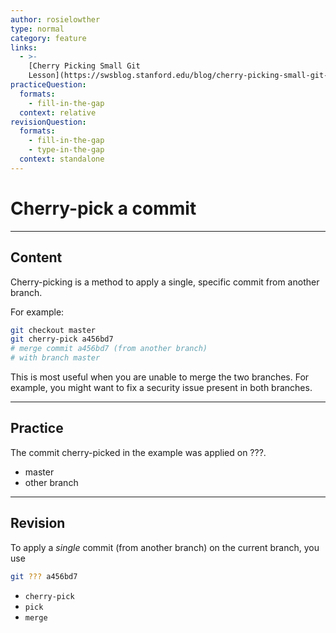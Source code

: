 ```yaml
---
author: rosielowther
type: normal
category: feature
links:
  - >-
    [Cherry Picking Small Git
    Lesson](https://swsblog.stanford.edu/blog/cherry-picking-small-git-lesson){website}
practiceQuestion:
  formats:
    - fill-in-the-gap
  context: relative
revisionQuestion:
  formats:
    - fill-in-the-gap
    - type-in-the-gap
  context: standalone
---
```


# Cherry-pick a commit


---

## Content

Cherry-picking is a method to apply a single, specific commit from another branch.

For example:

```bash
git checkout master
git cherry-pick a456bd7
# merge commit a456bd7 (from another branch)
# with branch master
```

This is most useful when you are unable to merge the two branches. For example, you might want to fix a security issue present in both branches.


---

## Practice

The commit cherry-picked in the example was applied on ???.

- master
- other branch


---

## Revision

To apply a *single* commit (from another branch) on the current branch, you use

```bash
git ??? a456bd7
```

- `cherry-pick`
- `pick`
- `merge`
